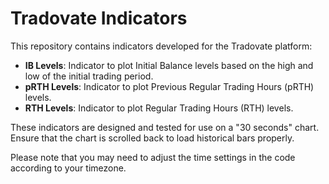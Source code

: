 # Tradovate Indicators

This repository contains indicators developed for the Tradovate platform:

- **IB Levels**: Indicator to plot Initial Balance levels based on the high and low of the initial trading period.
- **pRTH Levels**: Indicator to plot Previous Regular Trading Hours (pRTH) levels.
- **RTH Levels**: Indicator to plot Regular Trading Hours (RTH) levels.

These indicators are designed and tested for use on a "30 seconds" chart. Ensure that the chart is scrolled back to load historical bars properly.

Please note that you may need to adjust the time settings in the code according to your timezone.
